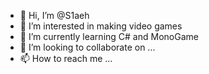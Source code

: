 - 👋 Hi, I’m @S1aeh
- 👀 I’m interested in making video games
- 🌱 I’m currently learning C# and MonoGame
- 💞️ I’m looking to collaborate on ...
- 📫 How to reach me ...

<!---
S1aeh/Knight376 is a ✨ special ✨ repository because its `README.md` (this file) appears on your GitHub profile.
You can click the Preview link to take a look at your changes.
--->

